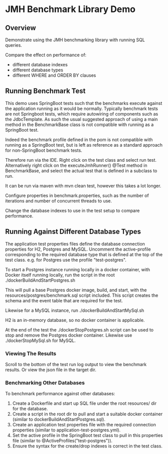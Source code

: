 # JMH Benchmark Library Demo

## Overview

Demonstrate using the JMH benchmarking library with running SQL queries.

Compare the effect on performance of:

- different database indexes
- different database types
- different WHERE and ORDER BY clauses

## Running Benchmark Test

This demo uses SpringBoot tests such that the benchmarks execute against the application running as it would be normally.  Typically benchmark tests are not Springboot tests, which require autowiring of components such as the JdbcTemplate.   As such the usual suggested approach of using a main method in the BenchmarkBase class is not compatible with running as a SpringBoot test.

Indeed the benchmark profile defined in the pom is not compatible with running as a SpringBoot test, but is left as reference as a standard approach for non-SpringBoot benchmark tests.

Therefore run via the IDE.  Right click on the test class and select run test.  Alternatively right click on the executeJmhRunner() @Test method in BenchmarkBase, and select the actual test that is defined in a subclass to run.

It can be run via maven with mvn clean test, however this takes a lot longer. 

Configure properties in benchmark.properties, such as the number of iterations and number of concurrent threads to use.

Change the database indexes to use in the test setup to compare performance.

## Running Against Different Database Types

The application test properties files define the database connection properties for H2, Postgres and MySQL.  Uncomment the active-profile corresponding to the required database type that is defined at the top of the test class.  e.g. for Postgres use the profile "test-postgres". 

To start a Postgres instance running locally in a docker container, with Docker itself running locally, run the script in the root ./dockerBuildAndStartPostgres.sh

This will pull a base Postgres docker image, build, and start, with the resources/postgres/benchmark.sql script included.  This script creates the schema and the event table that are required for the test.

Likewise for a MySQL instance, run ./dockerBuildAndStartMySql.sh

H2 is an in-memory database, so no docker container is applicable.

At the end of the test the ./dockerStopPostgres.sh script can be used to stop and remove the Postgres docker container.  Likewise use ./dockerStopMySql.sh for MySQL. 

### Viewing The Results

Scroll to the bottom of the test run log output to view the benchmark results.  Or view the json file in the target dir.

### Benchmarking Other Databases

To benchmark performance against other databases:

1. Create a Dockerfile and start up SQL file under the root resources/ dir for the database.
1. Create a script in the root dir to pull and start a suitable docker container (similar to dockerBuildAndStartPostgres.sql).
2. Create an application test properties file with the required connection properties (similar to application-test-postgres.yml).
3. Set the active profile in the SpringBoot test class to pull in this properties file (similar to @ActiveProfiles("test-postgres")).
4. Ensure the syntax for the create/drop indexes is correct in the test class. 
